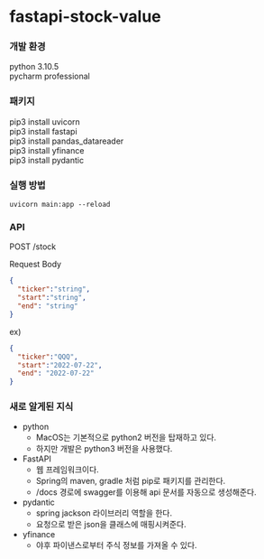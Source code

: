 # fastapi-stock-value

### 개발 환경
python 3.10.5  
pycharm professional

### 패키지
pip3 install uvicorn  
pip3 install fastapi  
pip3 install pandas_datareader  
pip3 install yfinance  
pip3 install pydantic   

### 실행 방법
````shell
uvicorn main:app --reload
````

### API
POST /stock

Request Body  
````json
{  
  "ticker":"string",   
  "start":"string",  
  "end": "string"  
}
````

ex)  
````json
{  
  "ticker":"QQQ",   
  "start":"2022-07-22",  
  "end": "2022-07-22"  
}
````

### 새로 알게된 지식
- python
  - MacOS는 기본적으로 python2 버전을 탑재하고 있다.
  - 하지만 개발은 python3 버전을 사용했다.
- FastAPI
  - 웹 프레임워크이다.
  - Spring의 maven, gradle 처럼 pip로 패키지를 관리한다.
  - /docs 경로에 swagger를 이용해 api 문서를 자동으로 생성해준다.
- pydantic
  - spring jackson 라이브러리 역할을 한다.
  - 요청으로 받은 json을 클래스에 매핑시켜준다.
- yfinance
  - 야후 파이낸스로부터 주식 정보를 가져올 수 있다.